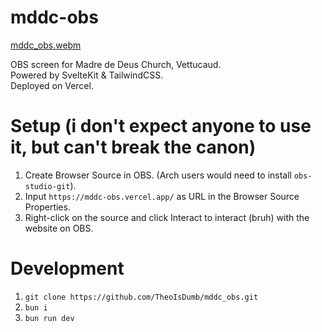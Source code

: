 # mddc-obs

[mddc_obs.webm](https://github.com/TheoIsDumb/mddc_obs/assets/118801625/7daea132-0ff6-4956-9ceb-916fd0a1c3fb)

OBS screen for Madre de Deus Church, Vettucaud.  
Powered by SvelteKit & TailwindCSS.  
Deployed on Vercel.

# Setup (i don't expect anyone to use it, but can't break the canon)

1. Create Browser Source in OBS. (Arch users would need to install `obs-studio-git`).
2. Input `https://mddc-obs.vercel.app/` as URL in the Browser Source Properties.
3. Right-click on the source and click Interact to interact (bruh) with the website on OBS.

# Development

1. `git clone https://github.com/TheoIsDumb/mddc_obs.git`
2. `bun i`
3. `bun run dev`
